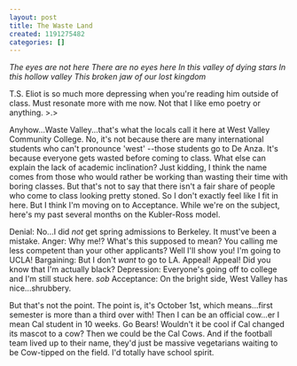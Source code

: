 ```yaml
---
layout: post
title: The Waste Land
created: 1191275482
categories: []
---
```

<i>The eyes are not here
There are no eyes here
In this valley of dying stars
In this hollow valley
This broken jaw of our lost kingdom
</i>

T.S. Eliot is so much more depressing when you're reading him outside of class. Must resonate more with me now. Not that I like emo poetry or anything. >.>

Anyhow...Waste Valley...that's what the locals call it here at West Valley Community College. No, it's not because there are many international students who can't pronounce 'west' --those students go to De Anza. It's because everyone gets wasted before coming to class. What else can explain the lack of academic inclination? Just kidding, I think the name comes from those who would rather be working than wasting their time with boring classes. But that's not to say that there isn't a fair share of people who come to class looking pretty stoned. So I don't exactly feel like I fit in here. But I think I'm moving on to Acceptance. While we're on the subject, here's my past several months on the Kubler-Ross model.

Denial: No...I did <i>not</i> get spring admissions to Berkeley. It must've been a mistake.
Anger: Why me!? What's this supposed to mean? You calling me less competent than your other applicants? Well I'll show you! I'm going to UCLA!
Bargaining: But I don't <i>want</i> to go to LA. Appeal! Appeal! Did you know that I'm actually black?
Depression: Everyone's going off to college and I'm still stuck here. *sob*
Acceptance: On the bright side, West Valley has nice...shrubbery.


But that's not the point. The point is, it's October 1st, which means...first semester is more than a third over with! Then I can be an official cow...er I mean Cal student in 10 weeks. Go Bears! Wouldn't it be cool if Cal changed its mascot to a cow? Then we could be the Cal Cows. And if the football team lived up to their name, they'd just be massive vegetarians waiting to be Cow-tipped on the field. I'd totally have school spirit. 
